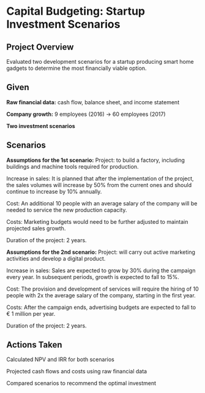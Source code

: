 # Capital Budgeting: Startup Investment Scenarios
## Project Overview

Evaluated two development scenarios for a startup producing smart home gadgets to determine the most financially viable option.

## Given

**Raw financial data:** cash flow, balance sheet, and income statement

**Company growth:** 9 employees (2016) → 60 employees (2017)

**Two investment scenarios**

## Scenarios

**Assumptions for the 1st scenario:**
Project: to build a factory, including buildings and machine tools required for production.

Increase in sales: It is planned that after the implementation of the project, the sales volumes will increase by 50% from the current ones and should continue to increase by 10% annually.

Cost: An additional 10 people with an average salary of the company will be needed to service the new production capacity.

Costs: Marketing budgets would need to be further adjusted to maintain projected sales growth.

Duration of the project: 2 years.

**Assumptions for the 2nd scenario:**
Project: will carry out active marketing activities and develop a digital product.

Increase in sales: Sales are expected to grow by 30% during the campaign every year. In subsequent periods, growth is expected to fall to 15%.

Cost: The provision and development of services will require the hiring of 10 people with 2x the average salary of the company, starting in the first year.

Costs: After the campaign ends, advertising budgets are expected to fall to € 1 million per year.

Duration of the project: 2 years.

## Actions Taken

Calculated NPV and IRR for both scenarios

Projected cash flows and costs using raw financial data

Compared scenarios to recommend the optimal investment
